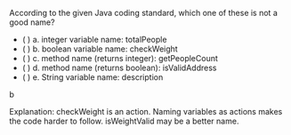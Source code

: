 <panel header="{{ icon_Q_A }} Unsuitable variable name">
<question>

According to the given Java coding standard, which one of these is not a good name?

- ( ) a. integer variable name: totalPeople
- ( ) b. boolean variable name: checkWeight
- ( ) c. method name (returns integer): getPeopleCount
- ( ) d. method name (returns boolean): isValidAddress
- ( ) e. String variable name: description

<div slot="answer">

b

Explanation: checkWeight is an action. Naming variables as actions makes the code harder to follow. isWeightValid may be a better name. 

</div>
</question>
</panel>
